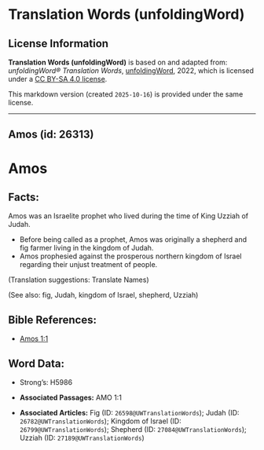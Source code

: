 # Translation Words (unfoldingWord)

## License Information

**Translation Words (unfoldingWord)** is based on and adapted from: _unfoldingWord® Translation Words_, [unfoldingWord](https://unfoldingword.org/utw), 2022, which is licensed under a [CC BY-SA 4.0 license](https://creativecommons.org/licenses/by-sa/4.0/legalcode.en).

This markdown version (created `2025-10-16`) is provided under the same license.



--------------------------------

## Amos (id: 26313)

Amos
====

Facts:
------

Amos was an Israelite prophet who lived during the time of King Uzziah of Judah.

* Before being called as a prophet, Amos was originally a shepherd and fig farmer living in the kingdom of Judah.
* Amos prophesied against the prosperous northern kingdom of Israel regarding their unjust treatment of people.

(Translation suggestions: Translate Names)

(See also: fig, Judah, kingdom of Israel, shepherd, Uzziah)

Bible References:
-----------------

* [Amos 1:1](https://ref.ly/Amos1:1)

Word Data:
----------

* Strong’s: H5986

* **Associated Passages:** AMO 1:1
* **Associated Articles:** Fig (ID: `26598@UWTranslationWords`); Judah (ID: `26782@UWTranslationWords`); Kingdom of Israel (ID: `26799@UWTranslationWords`); Shepherd (ID: `27084@UWTranslationWords`); Uzziah (ID: `27189@UWTranslationWords`)

